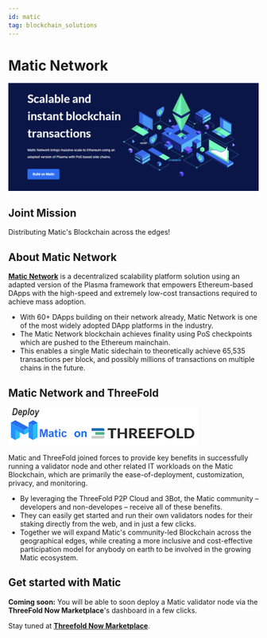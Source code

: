 ```yaml
---
id: matic
tag: blockchain_solutions
---
```


# Matic Network

![](./img/matic1.png)

## Joint Mission

Distributing Matic's Blockchain across the edges!

## About Matic Network

**[Matic Network](https://matic.network/)** is a decentralized scalability platform solution using an adapted version of the Plasma framework that empowers Ethereum-based DApps with the high-speed and extremely low-cost transactions required to achieve mass adoption.

- With 60+ DApps building on their network already, Matic Network is one of the most widely adopted DApp platforms in the industry.
- The Matic Network blockchain achieves finality using PoS checkpoints which are pushed to the Ethereum mainchain.
- This enables a single Matic sidechain to theoretically achieve 65,535 transactions per block, and possibly millions of transactions on multiple chains in the future.

## Matic Network and ThreeFold

![](./img/matic2.png)

Matic and ThreeFold joined forces to provide key benefits in successfully running a validator node and other related IT workloads on the Matic Blockchain, which are primarily the ease-of-deployment, customization, privacy, and monitoring.

- By leveraging the ThreeFold P2P Cloud and 3Bot, the Matic community – developers and non-developes – receive all of these benefits.
- They can easily get started and run their own validators nodes for their staking directly from the web, and in just a few clicks. 
- Together we will expand Matic's community-led Blockchain across the geographical edges, while creating a more inclusive and cost-effective participation model for anybody on earth to be involved in the growing Matic ecosystem. 

## Get started with Matic

**Coming soon:** You will be able to soon deploy a Matic validator node via the **ThreeFold Now Marketplace**'s dashboard in a few clicks.

Stay tuned at **[Threefold Now Marketplace](https://marketplace.threefold.io)**.